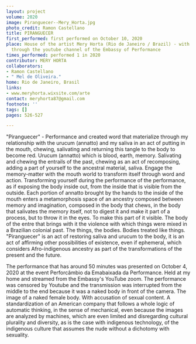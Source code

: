 ```yaml
---
layout: project
volume: 2020
image: Piranguecer--Mery_Horta.jpg
photo_credit: Ramon Castellano
title: PIRANGUECER
first_performed: first performed on October 10, 2020
place: House of the artist Mery Horta (Rio de Janeiro / Brazil) - with online transmission
  through the youtube channel of the Embassy of Performance
times_performed: performed 1 in 2020
contributor: MERY HORTA
collaborators:
- Ramon Castellano
- " Mel de Oliveira."
home: Rio de Janeiro, Brasil
links:
- www.meryhorta.wixsite.com/arte
contact: meryhorta87@gmail.com
footnote: ''
tags: []
pages: 526-527

---
```


"Piranguecer" - Performance and created word that materialize through my relationship with the urucum (annatto) and my saliva in an act of putting in the mouth, chewing, salivating and returning this tangle to the body to become red. Urucum (annatto) which is blood, earth, memory. Salivating and chewing the entrails of the past, chewing as an act of recomposing, adding a part of yourself to the ancestral material, saliva. Engage the memory-matter with the mouth world to transform itself through word and action. Transforming yourself during the performance of the performance, as if exposing the body inside out, from the inside that is visible from the outside. Each portion of annatto brought by the hands to the inside of the mouth enters a metamorphosis space of an ancestry composed between memory and imagination, composed in the body that chews, in the body that salivates the memory itself, not to digest it and make it part of a process, but to throw it in the eyes. To make this part of it visible. The body of the entre that brings with it the violence with which things were mixed in a Brazilian colonial past. The things, the bodies. Bodies treated like things. "Piranguecer" is an act of restoring saliva and urucum to the body, it is an act of affirming other possibilities of existence, even if ephemeral, which considers Afro-indigenous ancestry as part of the transformations of the present and the future.

   The performance that has around 50 minutes was presented on October 4, 2020 at the event Perforcâmbio da Emabaixada da Performance. Held at my home and streamed from the Embassy's YouTube zoom. The performance was censored by Youtube and the transmission was interrupted from the middle to the end because it was a naked body in front of the camera. The image of a naked female body. With accusation of sexual content. A standardization of an American company that follows a whole logic of automatic thinking, in the sense of mechanical, even because the images are analyzed by machines, which are even limited and disregarding cultural plurality and diversity, as is the case with indigenous technology, of the indigenous culture that assumes the nude without a dichotomy with sexuality.
